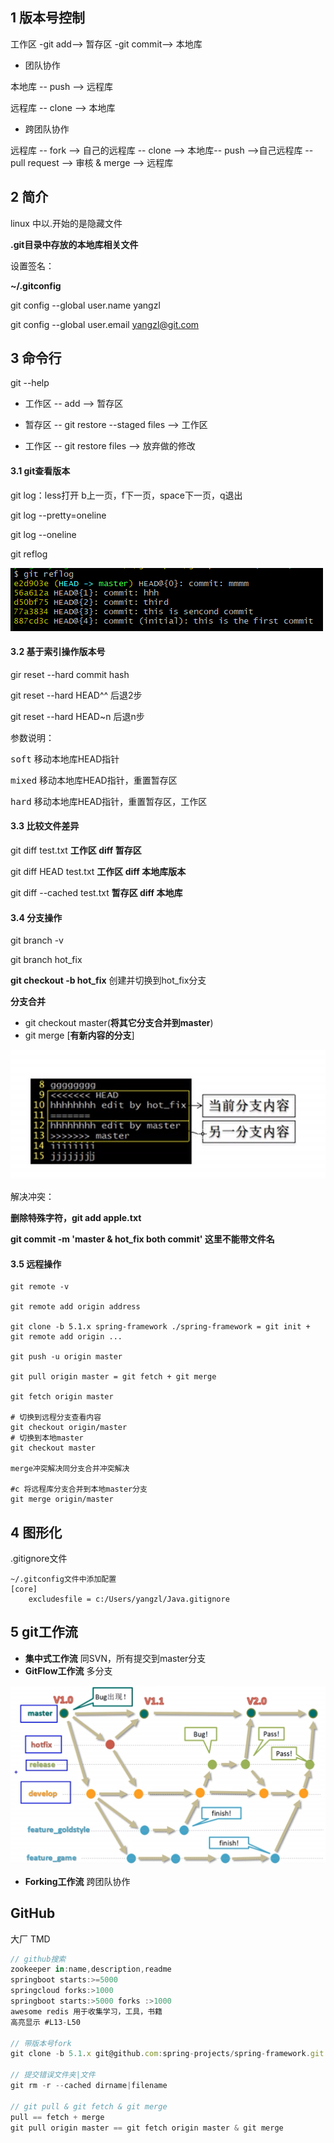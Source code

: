 ## 1 版本号控制

<kbd>工作区</kbd> -git add--> <kbd>暂存区</kbd> -git commit--> <kbd>本地库</kbd> 

+ 团队协作

本地库 -- push --> <kbd>远程库</kbd>

远程库 -- clone --> 本地库

+ 跨团队协作

远程库 -- fork --> 自己的远程库 -- clone --> 本地库-- push -->自己远程库 -- pull request --> 审核 & merge --> 远程库

## 2 简介

linux 中以.开始的是隐藏文件

**.git目录中存放的本地库相关文件**

设置签名：

**~/.gitconfig**

git config --global user.name yangzl

git config --global user.email yangzl@git.com

## 3 命令行

git --help

+ 工作区 -- add --> 暂存区

+ 暂存区 -- git restore --staged files --> 工作区

+ 工作区 -- git restore files --> 放弃做的修改

#### 3.1 git查看版本

git log：less打开 b上一页，f下一页，space下一页，q退出

git log --pretty=oneline

git log --oneline

git reflog

![image-20200121115629960](./assets/image-20200121115629960.png)

#### 3.2 基于索引操作版本号

gir reset --hard commit hash

git reset --hard HEAD^^ 后退2步

git reset --hard HEAD~n 后退n步

参数说明：

<kbd>soft</kbd> 移动本地库HEAD指针

<kbd>mixed</kbd> 移动本地库HEAD指针，重置暂存区

<kbd>hard</kbd> 移动本地库HEAD指针，重置暂存区，工作区

#### 3.3 比较文件差异

git diff test.txt **工作区 diff 暂存区**

git diff HEAD test.txt **工作区 diff 本地库版本**

git diff --cached test.txt **暂存区 diff 本地库**

#### 3.4 分支操作

git branch -v

git branch hot_fix

**git checkout -b hot_fix** 创建并切换到hot_fix分支

**分支合并**

+ git checkout master(**将其它分支合并到master**)
+ git merge [**有新内容的分支**]

![image-20200121130458579](./assets/image-20200121130458579.png)

解决冲突：

**删除特殊字符，git add apple.txt** 

**git commit -m 'master & hot_fix both commit' 这里不能带文件名**

#### 3.5 远程操作

``` shell
git remote -v

git remote add origin address

git clone -b 5.1.x spring-framework ./spring-framework = git init + git remote add origin ...

git push -u origin master

git pull origin master = git fetch + git merge

git fetch origin master

# 切换到远程分支查看内容
git checkout origin/master
# 切换到本地master
git checkout master 

merge冲突解决同分支合并冲突解决

#c 将远程库分支合并到本地master分支
git merge origin/master
```



## 4 图形化

.gitignore文件

``` shell
~/.gitconfig文件中添加配置
[core]
	excludesfile = c:/Users/yangzl/Java.gitignore
```



## 5 git工作流

+ **集中式工作流** 同SVN，所有提交到master分支
+ **GitFlow工作流** 多分支

![image-20200121141353905](./assets/image-20200121141353905.png)

+ **Forking工作流** 跨团队协作



## GitHub

大厂 TMD

``` javascript
// github搜索
zookeeper in:name,description,readme
springboot starts:>=5000
springcloud forks:>1000
springboot starts:>5000 forks :>1000
awesome redis 用于收集学习，工具，书籍
高亮显示 #L13-L50

// 带版本号fork
git clone -b 5.1.x git@github.com:spring-projects/spring-framework.git ./spring-framework

// 提交错误文件夹|文件
git rm -r --cached dirname|filename

// git pull & git fetch & git merge
pull == fetch + merge
git pull origin master == git fetch origin master & git merge
```

